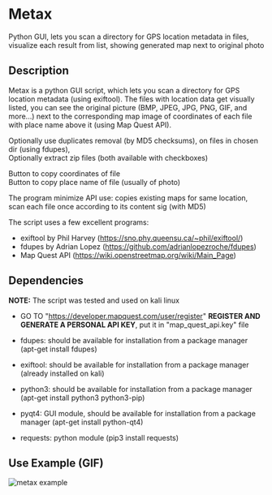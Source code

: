 # Metax
Python GUI, lets you scan a directory for GPS location metadata in files, visualize each result from list, showing generated map next to original photo

## Description

Metax is a python GUI script, which lets you scan a directory for GPS location metadata (using exiftool).
The files with location data get visually listed, you can see the original picture (BMP, JPEG, JPG, PNG, GIF, and more...)
next to the corresponding map image of coordinates of each file with place name above it (using Map Quest API).

Optionally use duplicates removal (by MD5 checksums), on files in chosen dir (using fdupes), \
Optionally extract zip files (both available with checkboxes)

Button to copy coordinates of file \
Button to copy place name of file (usually of photo)

The program minimize API use: copies existing maps for same location, scan each file once according to its content sig (with MD5)

The script uses a few excellent programs:
* exiftool by Phil Harvey (https://sno.phy.queensu.ca/~phil/exiftool/)
* fdupes by Adrian Lopez (https://github.com/adrianlopezroche/fdupes)
* Map Quest API (https://wiki.openstreetmap.org/wiki/Main_Page)


## Dependencies

**NOTE:** The script was tested and used on kali linux

* GO TO "https://developer.mapquest.com/user/register" **REGISTER AND GENERATE A PERSONAL API KEY**, put it in "map_quest_api.key" file

* fdupes: should be available for installation from a package manager (apt-get install fdupes)
* exiftool: should be available for installation from a package manager (already installed on kali)
* python3: should be available for installation from a package manager (apt-get install python3 python3-pip)
* pyqt4: GUI module, should be available for installation from a package manager (apt-get install python-qt4)
* requests: python module (pip3 install requests)

## Use Example (GIF)

![metax example](https://i.imgur.com/HrGqFzR.gif)
